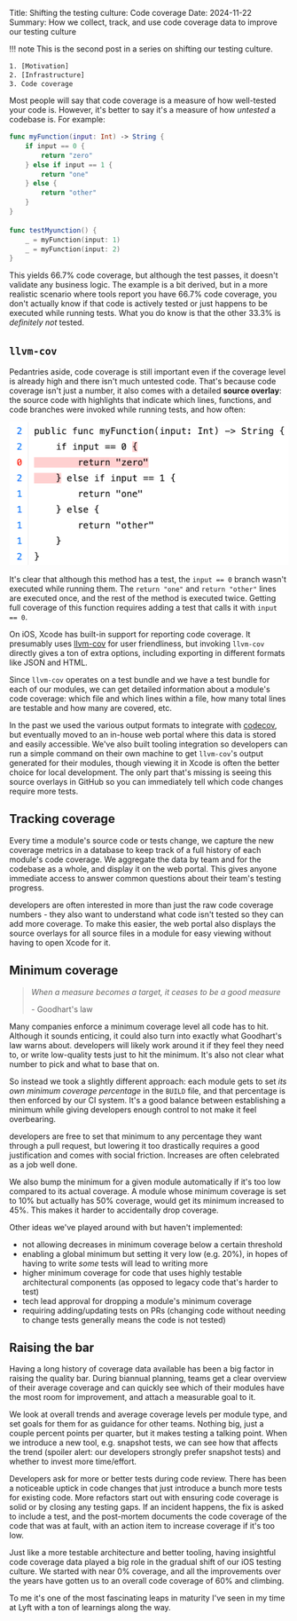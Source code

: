 Title: Shifting the testing culture: Code coverage
Date: 2024-11-22
Summary: How we collect, track, and use code coverage data to improve our testing culture

!!! note
    This is the second post in a series on shifting our testing culture.

    1. [Motivation]
    2. [Infrastructure]
    3. Code coverage

[Motivation]: {filename}2024-11-18-testing-motivation.md
[Infrastructure]: {filename}2024-11-19-testing-infrastructure.md

Most people will say that code coverage is a measure of how well-tested your
code is. However, it's better to say it's a measure of how _untested_ a codebase
is. For example:

```swift
func myFunction(input: Int) -> String {
    if input == 0 {
        return "zero"
    } else if input == 1 {
        return "one"
    } else {
        return "other"
    }
}

func testMyunction() {
    _ = myFunction(input: 1)
    _ = myFunction(input: 2)
}
```

This yields 66.7% code coverage, but although the test passes, it doesn't
validate any business logic. The example is a bit derived, but in a more
realistic scenario where tools report you have 66.7% code coverage, you don't
actually know if that code is actively tested or just happens to be executed
while running tests. What you do know is that the other 33.3% is _definitely
not_ tested.

## `llvm-cov`

Pedantries aside, code coverage is still important even if the coverage level is
already high and there isn't much untested code. That's because code coverage
isn't just a number, it also comes with a detailed **source overlay**: the
source code with highlights that indicate which lines, functions, and code
branches were invoked while running tests, and how often:

![Source overlay as generated by llvm-cov](/images/source-overlay.png)

It's clear that although this method has a test, the `input == 0` branch wasn't
executed while running them. The `return "one"` and `return "other"` lines are
executed once, and the rest of the method is executed twice. Getting full
coverage of this function requires adding a test that calls it with `input ==
0`.

On iOS, Xcode has built-in support for reporting code coverage. It presumably
uses [llvm-cov] for user friendliness, but invoking `llvm-cov` directly gives a
ton of extra options, including exporting in different formats like JSON and
HTML.

Since `llvm-cov` operates on a test bundle and we have a test bundle for each of
our modules, we can get detailed information about a module's code coverage:
which file and which lines within a file, how many total lines are testable and
how many are covered, etc.

In the past we used the various output formats to integrate with [codecov], but
eventually moved to an in-house web portal where this data is stored and easily
accessible. We've also built tooling integration so developers can run a simple
command on their own machine to get `llvm-cov`'s output generated for their
modules, though viewing it in Xcode is often the better choice for local
development. The only part that's missing is seeing this source overlays in
GitHub so you can immediately tell which code changes require more tests.

[codecov]: https://codecov.io
[llvm-cov]: https://llvm.org/docs/CommandGuide/llvm-cov.html

## Tracking coverage

Every time a module's source code or tests change, we capture the new coverage
metrics in a database to keep track of a full history of each module's code
coverage. We aggregate the data by team and for the codebase as a whole, and
display it on the web portal. This gives anyone immediate access to answer
common questions about their team's testing progress.

developers are often interested in more than just the raw code coverage numbers -
they also want to understand what code isn't tested so they can add more
coverage. To make this easier, the web portal also displays the source overlays
for all source files in a module for easy viewing without having to open Xcode
for it.

## Minimum coverage

> _When a measure becomes a target, it ceases to be a good measure_
>
> \- Goodhart's law

Many companies enforce a minimum coverage level all code has to hit. Although it
sounds enticing, it could also turn into exactly what Goodhart's law warns
about. developers will likely work around it if they feel they need to, or write
low-quality tests just to hit the minimum. It's also not clear what number to
pick and what to base that on. 

So instead we took a slightly different approach: each module gets to set _its
own minimum coverage percentage_ in the `BUILD` file, and that percentage is
then enforced by our CI system. It's a good balance between establishing a
minimum while giving developers enough control to not make it feel overbearing.

developers are free to set that minimum to any percentage they want through a
pull request, but lowering it too drastically requires a good justification and
comes with social friction. Increases are often celebrated as a job well done.

We also bump the minimum for a given module automatically if it's too low
compared to its actual coverage. A module whose minimum coverage is set to 10%
but actually has 50% coverage, would get its minimum increased to 45%. This
makes it harder to accidentally drop coverage.

Other ideas we've played around with but haven't implemented:

* not allowing decreases in minimum coverage below a certain threshold
* enabling a global minimum but setting it very low (e.g. 20%), in hopes of
  having to write _some_ tests will lead to writing more
* higher minimum coverage for code that uses highly testable architectural
  components (as opposed to legacy code that's harder to test)
* tech lead approval for dropping a module's minimum coverage
* requiring adding/updating tests on PRs (changing code without needing to
  change tests generally means the code is not tested)

## Raising the bar

Having a long history of coverage data available has been a big factor in
raising the quality bar. During biannual planning, teams get a clear overview of
their average coverage and can quickly see which of their modules have the most
room for improvement, and attach a measurable goal to it.

We look at overall trends and average coverage levels per module type, and set
goals for them for as guidance for other teams. Nothing big, just a couple
percent points per quarter, but it makes testing a talking point. When we
introduce a new tool, e.g. snapshot tests, we can see how that affects the trend
(spoiler alert: our developers strongly prefer snapshot tests) and whether to
invest more time/effort.

Developers ask for more or better tests during code review. There has been a
noticeable uptick in code changes that just introduce a bunch more tests for
existing code. More refactors start out with ensuring code coverage is solid
or by closing any testing gaps. If an incident happens, the fix is asked to
include a test, and the post-mortem documents the code coverage of the code
that was at fault, with an action item to increase coverage if it's too low.

Just like a more testable architecture and better tooling, having insightful
code coverage data played a big role in the gradual shift of our iOS testing
culture. We started with near 0% coverage, and all the improvements over the
years have gotten us to an overall code coverage of 60% and climbing.

To me it's one of the most fascinating leaps in maturity I've seen in my time at
Lyft with a ton of learnings along the way.
